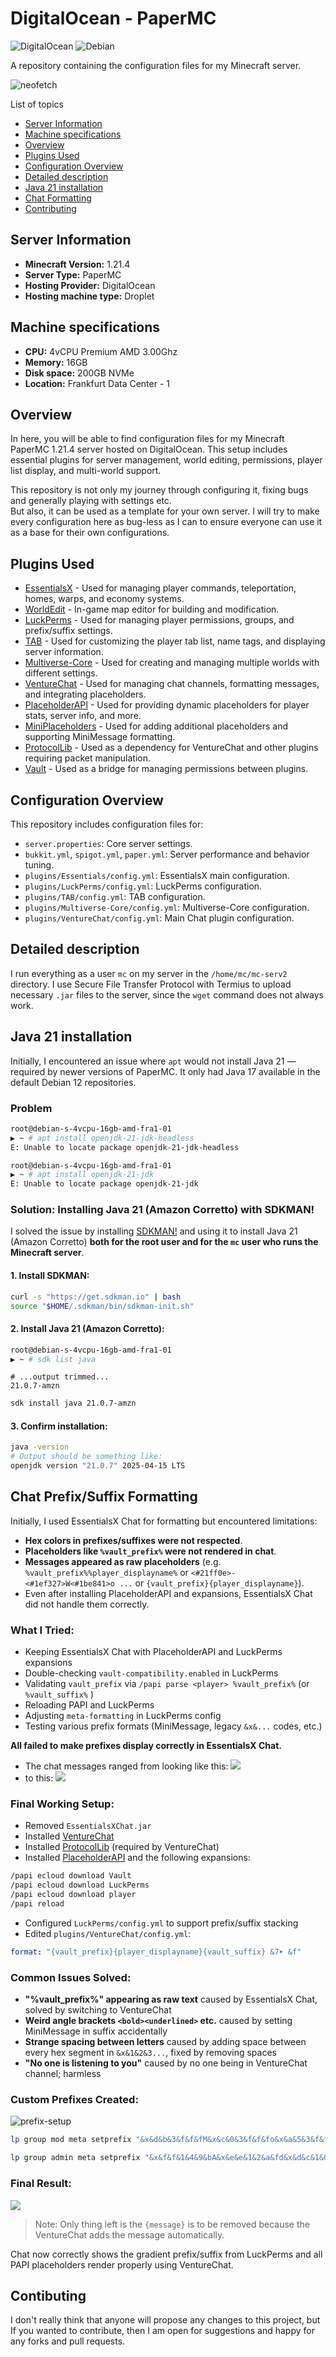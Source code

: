 # DigitalOcean - PaperMC

![DigitalOcean](https://img.shields.io/badge/DigitalOcean-%230167ff.svg?style=for-the-badge&logo=digitalOcean&logoColor=white) ![Debian](https://img.shields.io/badge/Debian-D70A53?style=for-the-badge&logo=debian&logoColor=white)

A repository containing the configuration files for my Minecraft server.  

![neofetch](neofetch.png)


 List of topics
- [Server Information](#server-information)
- [Machine specifications](#machine-specifications)
- [Overview](#overview)
- [Plugins Used](#plugins-used)
- [Configuration Overview](#configuration-overview)
- [Detailed description](#detailed-description)
- [Java 21 installation](#java-21-installation)
- [Chat Formatting](#chat-prefixsuffix-formatting)
- [Contributing](#contibuting)

## Server Information

*   **Minecraft Version:** 1.21.4
*   **Server Type:** PaperMC
*   **Hosting Provider:** DigitalOcean
*   **Hosting machine type:** Droplet

## Machine specifications

*   **CPU:** 4vCPU Premium AMD 3.00Ghz
*   **Memory:** 16GB
*   **Disk space:** 200GB NVMe
*   **Location:** Frankfurt Data Center - 1

## Overview

In here, you will be able to find configuration files for my Minecraft PaperMC 1.21.4 server hosted on DigitalOcean. This setup includes essential plugins for server management, world editing, permissions, player list display, and multi-world support.  

This repository is not only my journey through configuring it, fixing bugs and generally playing with settings etc.  
But also, it can be used as a template for your own server. I will try to make every configuration here as bug-less as I can to ensure everyone can use it as a base for their own configurations. 

## Plugins Used

*   [EssentialsX](https://essentialsx.net/) - Used for managing player commands, teleportation, homes, warps, and economy systems.
*   [WorldEdit](https://dev.bukkit.org/projects/worldedit) - In-game map editor for building and modification.
*   [LuckPerms](https://luckperms.net/) - Used for managing player permissions, groups, and prefix/suffix settings.
*   [TAB](https://www.spigotmc.org/resources/tab-1-5-x-1-20-x.57806/) - Used for customizing the player tab list, name tags, and displaying server information.
*   [Multiverse-Core](https://dev.bukkit.org/projects/multiverse-core) - Used for creating and managing multiple worlds with different settings.
*   [VentureChat](https://www.spigotmc.org/resources/venturechat.771/) - Used for managing chat channels, formatting messages, and integrating placeholders.
*   [PlaceholderAPI](https://www.spigotmc.org/resources/placeholderapi.6245/) - Used for providing dynamic placeholders for player stats, server info, and more.
*   [MiniPlaceholders](https://github.com/MiniPlaceholders/MiniPlaceholders) - Used for adding additional placeholders and supporting MiniMessage formatting.
*   [ProtocolLib](https://www.spigotmc.org/resources/protocollib.1997/) - Used as a dependency for VentureChat and other plugins requiring packet manipulation.
*   [Vault](https://www.spigotmc.org/resources/vault.34315/) - Used as a bridge for managing permissions between plugins.

## Configuration Overview

This repository includes configuration files for:

*   `server.properties`: Core server settings.
*   `bukkit.yml`, `spigot.yml`, `paper.yml`: Server performance and behavior tuning.
*   `plugins/Essentials/config.yml`: EssentialsX main configuration.
*   `plugins/LuckPerms/config.yml`: LuckPerms configuration.
*   `plugins/TAB/config.yml`: TAB configuration.
*   `plugins/Multiverse-Core/config.yml`: Multiverse-Core configuration.
*   `plugins/VentureChat/config.yml`: Main Chat plugin configuration.

## Detailed description

I run everything as a user `mc` on my server in the `/home/mc/mc-serv2` directory. 
I use Secure File Transfer Protocol with Termius to upload necessary `.jar` files to the server, since the `wget` command does not always work.

## Java 21 installation

Initially, I encountered an issue where `apt` would not install Java 21 — required by newer versions of PaperMC. It only had Java 17 available in the default Debian 12 repositories.

### Problem
```bash
root@debian-s-4vcpu-16gb-amd-fra1-01
▶ ~ # apt install openjdk-21-jdk-headless
E: Unable to locate package openjdk-21-jdk-headless

root@debian-s-4vcpu-16gb-amd-fra1-01
▶ ~ # apt install openjdk-21-jdk
E: Unable to locate package openjdk-21-jdk
```

### Solution: Installing Java 21 (Amazon Corretto) with SDKMAN!

I solved the issue by installing [SDKMAN!](https://sdkman.io/) and using it to install Java 21 (Amazon Corretto) **both for the root user and for the `mc` user who runs the Minecraft server**.

#### 1. Install SDKMAN:
```bash
curl -s "https://get.sdkman.io" | bash
source "$HOME/.sdkman/bin/sdkman-init.sh"
```

#### 2. Install Java 21 (Amazon Corretto):
```sh
root@debian-s-4vcpu-16gb-amd-fra1-01
▶ ~ # sdk list java
```

```
# ...output trimmed...
21.0.7-amzn
```
```bash
sdk install java 21.0.7-amzn
```
#### 3. Confirm installation:
```bash
java -version
# Output should be something like:
openjdk version "21.0.7" 2025-04-15 LTS
```

## Chat Prefix/Suffix Formatting

Initially, I used EssentialsX Chat for formatting but encountered limitations:
- **Hex colors in prefixes/suffixes were not respected**.
- **Placeholders like `%vault_prefix%` were not rendered in chat**.
- **Messages appeared as raw placeholders** (e.g. `%vault_prefix%%player_displayname%` or `<#21ff0e>- <#1ef327>W<#1be841>o ...` or `{vault_prefix}{player_displayname}`).
- Even after installing PlaceholderAPI and expansions, EssentialsX Chat did not handle them correctly.

###  What I Tried:
- Keeping EssentialsX Chat with PlaceholderAPI and LuckPerms expansions
- Double-checking `vault-compatibility.enabled` in LuckPerms
- Validating `vault_prefix` via `/papi parse <player> %vault_prefix%` (or `%vault_suffix%` )
- Reloading PAPI and LuckPerms
- Adjusting `meta-formatting` in LuckPerms config
- Testing various prefix formats (MiniMessage, legacy `&x&...` codes, etc.)

**All failed to make prefixes display correctly in EssentialsX Chat.**

- The chat messages ranged from looking like this:
![](./prefix-suffix-1.png)
- to this:
![](./issue-prefix-suffix.png)

###  Final Working Setup:
- Removed `EssentialsXChat.jar`
- Installed [VentureChat](https://www.spigotmc.org/resources/venturechat.771/)
- Installed [ProtocolLib](https://www.spigotmc.org/resources/protocollib.1997/) (required by VentureChat)
- Installed [PlaceholderAPI](https://www.spigotmc.org/resources/placeholderapi.6245/) and the following expansions:
```bash
/papi ecloud download Vault
/papi ecloud download LuckPerms
/papi ecloud download player
/papi reload
```
- Configured `LuckPerms/config.yml` to support prefix/suffix stacking
- Edited `plugins/VentureChat/config.yml`:
```yaml
format: "{vault_prefix}{player_displayname}{vault_suffix} &7➤ &f"
```

###  Common Issues Solved:
- **"%vault_prefix%" appearing as raw text**  caused by EssentialsX Chat, solved by switching to VentureChat
- **Weird angle brackets `<bold><underlined>` etc.**  caused by setting MiniMessage in suffix accidentally
- **Strange spacing between letters**  caused by adding space between every hex segment in `&x&1&2&3...`, fixed by removing spaces
- **"No one is listening to you"**  caused by no one being in VentureChat channel; harmless

###  Custom Prefixes Created:

![prefix-setup](./prefix-setup.png)
```bash
lp group mod meta setprefix "&x&d&b&3&f&f&fM&x&c&0&3&f&f&fo&x&a&5&3&f&f&fd &r"

lp group admin meta setprefix "&x&f&f&1&4&9&bA&x&e&e&1&2&a&fd&x&d&c&1&0&b&3m&x&c&a&0&e&c&7i&x&b&8&0&c&d&bn &r"
```

###  Final Result:

![](./final-prefix-suffix.png)

  > Note: Only thing left is the `{message}` is to be removed because the VentureChat adds the message automatically.

Chat now correctly shows the gradient prefix/suffix from LuckPerms and all PAPI placeholders render properly using VentureChat.

## Contibuting

I don't really think that anyone will propose any changes to this project, but If you wanted to contribute, then I am open for suggestions and happy for any forks and pull requests.
